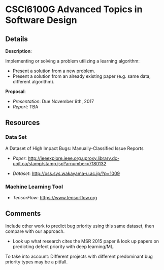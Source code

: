 # CSCI6100G Advanced Topics in Software Design

## Details

**Description**:

Implementing or solving a problem utilizing a learning algorithm:

- Present a solution from a new problem.
- Present a solution from an already existing paper (e.g. same data, different algorithm).

**Proposal**:

- *Presentation*: Due November 9th, 2017
- *Report*: TBA

## Resources

### Data Set

A Dataset of High Impact Bugs: Manually-Classified Issue Reports

- *Paper*: http://ieeexplore.ieee.org.uproxy.library.dc-uoit.ca/stamp/stamp.jsp?arnumber=7180132

- *Dataset*: http://oss.sys.wakayama-u.ac.jp/?p=1009

### Machine Learning Tool

* *TensorFlow*: https://www.tensorflow.org

## Comments

Include other work to predict bug priority using this same dataset, then compare with our approach.

- Look up what research cites the MSR 2015 paper & look up papers on predicting defect priority with deep learning/ML.

To take into account: Different projects with different predominant bug priority types may be a pitfall.

